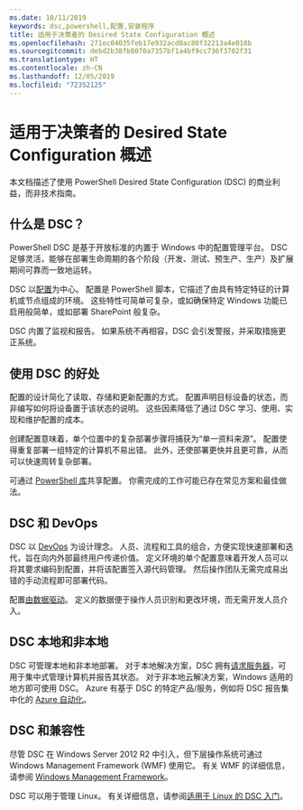 ```yaml
---
ms.date: 10/11/2019
keywords: dsc,powershell,配置,安装程序
title: 适用于决策者的 Desired State Configuration 概述
ms.openlocfilehash: 271ec04035feb17e932acd0ac80f32213a4e018b
ms.sourcegitcommit: debd2b38fb8070a7357bf1a4bf9cc736f3702f31
ms.translationtype: HT
ms.contentlocale: zh-CN
ms.lasthandoff: 12/05/2019
ms.locfileid: "72352125"
---
```

# <a name="desired-state-configuration-overview-for-decision-makers"></a>适用于决策者的 Desired State Configuration 概述

本文档描述了使用 PowerShell Desired State Configuration (DSC) 的商业利益，而非技术指南。

## <a name="what-is-dsc"></a>什么是 DSC？

PowerShell DSC 是基于开放标准的内置于 Windows 中的配置管理平台。 DSC 足够灵活，能够在部署生命周期的各个阶段（开发、测试、预生产、生产）及扩展期间可靠而一致地运转。

DSC 以[配置](../configurations/configurations.md)为中心。 配置是 PowerShell 脚本，它描述了由具有特定特征的计算机或节点组成的环境。 这些特性可简单可复杂，或如确保特定 Windows 功能已启用般简单，或如部署 SharePoint 般复杂。

DSC 内置了监视和报告。 如果系统不再相容，DSC 会引发警报，并采取措施更正系统。

## <a name="benefits-of-using-dsc"></a>使用 DSC 的好处

配置的设计简化了读取、存储和更新配置的方式。 配置声明目标设备的状态，而非编写如何将设备置于该状态的说明。 这些因素降低了通过 DSC 学习、使用、实现和维护配置的成本。

创建配置意味着，单个位置中的复杂部署步骤将捕获为“单一资料来源”。  配置使得重复部署一组特定的计算机不易出错。 此外，还使部署更快并且更可靠，从而可以快速周转复杂部署。

可通过 [PowerShell 库](https://powershellgallery.com)共享配置。 你需完成的工作可能已存在常见方案和最佳做法。

## <a name="dsc-and-devops"></a>DSC 和 DevOps

DSC 以 [DevOps](http://blogs.technet.com/b/ashleymcglone/archive/2015/11/20/devops-for-n00bs-ie-windows-people.aspx) 为设计理念。 人员、流程和工具的组合，方便实现快速部署和迭代，旨在向内外部最终用户传递价值。 定义环境的单个配置意味着开发人员可以将其要求编码到配置，并将该配置签入源代码管理。 然后操作团队无需完成易出错的手动流程即可部署代码。

配置[由数据驱动](../configurations/configData.md)。 定义的数据便于操作人员识别和更改环境，而无需开发人员介入。

## <a name="dsc-on-premises-and-off-premises"></a>DSC 本地和非本地

DSC 可管理本地和非本地部署。 对于本地解决方案，DSC 拥有[请求服务器](../pull-server/pullServer.md)，可用于集中式管理计算机并报告其状态。 对于非本地云解决方案，Windows 适用的地方即可使用 DSC。
Azure 有基于 DSC 的特定产品/服务，例如将 DSC 报告集中化的 [Azure 自动化](https://azure.microsoft.com/en-us/documentation/services/automation/)。

## <a name="dsc-and-compatibility"></a>DSC 和兼容性

尽管 DSC 在 Windows Server 2012 R2 中引入，但下层操作系统可通过 Windows Management Framework (WMF) 使用它。 有关 WMF 的详细信息，请参阅 [Windows Management Framework](/powershell/scripting/wmf/overview)。

DSC 可以用于管理 Linux。 有关详细信息，请参阅[适用于 Linux 的 DSC 入门](../getting-started/lnxGettingStarted.md)。
